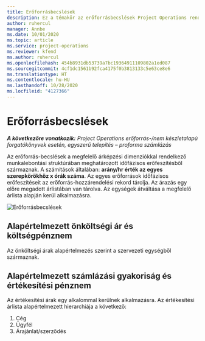 ```yaml
---
title: Erőforrásbecslések
description: Ez a témakör az erőforrásbecslések Project Operations rendszerben történő számításának módjáról tartalmaz tájékoztatást.
author: ruhercul
manager: Annbe
ms.date: 10/01/2020
ms.topic: article
ms.service: project-operations
ms.reviewer: kfend
ms.author: ruhercul
ms.openlocfilehash: 454b8931db53739a7bc19364911109802a1ed087
ms.sourcegitcommit: 4cf1dc1561b92fca4175f0b3813133c5e63ce8e6
ms.translationtype: HT
ms.contentlocale: hu-HU
ms.lasthandoff: 10/28/2020
ms.locfileid: "4127366"
---
```

# <a name="resource-estimates"></a>Erőforrásbecslések

_**A következőre vonatkozik:** Project Operations erőforrás-/nem készletalapú forgatókönyvek esetén, egyszerű telepítés – proforma számlázás_

Az erőforrás-becslések a megfelelő árképzési dimenziókkal rendelkező munkalebontási struktúrában meghatározott időfázisos erőfeszítésből származnak. A számítások általában: **arány/hr érték az egyes szerepkörökhöz x órák száma**. Az egyes erőforrások időfázisos erőfeszítéseit az erőforrás-hozzárendelési rekord tárolja. Az árazás egy előre megadott árlistában van tárolva. Az egységek átváltása a megfelelő árlista alapján kerül alkalmazásra.

![Erőforrásbecslések](./media/navigation12.png)

## <a name="default-cost-price-and-cost-currency"></a>Alapértelmezett önköltségi ár és költségpénznem

Az önköltségi árak alapértelmezés szerint a szervezeti egységből származnak.

## <a name="default-bill-rate-and-sales-currency"></a>Alapértelmezett számlázási gyakoriság és értékesítési pénznem

Az értékesítési árak egy alkalommal kerülnek alkalmazásra. Az értékesítési árlista alapértelmezett hierarchiája a következő:

1. Cég
2. Ügyfél
3. Árajánlat/szerződés
